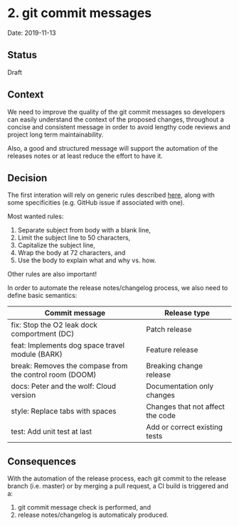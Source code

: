 # 2. git commit messages

Date: 2019-11-13

## Status

Draft

## Context

We need to improve the quality of the git commit
messages so developers can easily understand the
context of the proposed changes, throughout a concise and consistent message in order to avoid 
lengthy code reviews and project long term maintainability.

Also, a good and structured message will support the automation of the releases notes or at least 
reduce the effort to have it.

## Decision

The first interation will rely on generic rules described 
[here](https://chris.beams.io/posts/git-commit/), along with some specificities (e.g. GitHub issue 
if associated with one).

Most wanted rules:

1. Separate subject from body with a blank line,
2. Limit the subject line to 50 characters,
3. Capitalize the subject line,
4. Wrap the body at 72 characters, and
5. Use the body to explain what and why vs. how.

Other rules are also important!

In order to automate the release notes/changelog process, we also need to define basic semantics:

| Commit message                                           | Release type                     |
|----------------------------------------------------------|----------------------------------|
| fix: Stop the O2 leak dock comportment (DC)              | Patch release                    |
| feat: Implements dog space travel module (BARK)          | Feature release                  |
| break: Removes the compase from the control room (DOOM)  | Breaking change release          |
| docs: Peter and the wolf: Cloud version                  | Documentation only changes       |
| style: Replace tabs with spaces                          | Changes that not affect the code |
| test: Add unit test at last                              | Add or correct existing tests    |

## Consequences

With the automation of the release process, each git commit to the release branch (i.e. master) or 
by merging a pull request, a CI build is triggered and a:

1. git commit message check is performed, and
2. release notes/changelog is automaticaly produced.